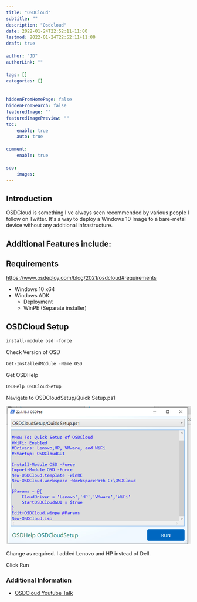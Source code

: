 ```yaml
---
title: "OSDCloud"
subtitle: ""
description: "Osdcloud"
date: 2022-01-24T22:52:11+11:00
lastmod: 2022-01-24T22:52:11+11:00
draft: true

author: "JD"
authorLink: ""

tags: []
categories: []


hiddenFromHomePage: false
hiddenFromSearch: false
featuredImage: ""
featuredImagePreview: ""
toc:
    enable: true
    auto: true

comment:
    enable: true

seo:
    images:
---
```


## Introduction

OSDCloud is something I've always seen recommended by various people I follow on Twitter. It's a way to deploy a Windows 10 Image to a bare-metal device without any additional infrastructure.

Additional Features include:
- 

## Requirements

https://www.osdeploy.com/blog/2021/osdcloud#requirements

- Windows 10 x64
- Windows ADK
    - Deployment
    - WinPE (Separate installer)

## OSDCloud Setup

```powershell
install-module osd -force
```

Check Version of OSD
```powershell
Get-InstalledModule -Name OSD
```

Get OSDHelp
```powershell
OSDHelp OSDCloudSetup
```

Navigate to OSDCloudSetup/Quick Setup.ps1

![](/osdcloud-quicksetup.png)

Change as required. I added Lenovo and HP instead of Dell.

Click Run

### Additional Information

- [OSDCloud Youtube Talk](https://www.youtube.com/watch?v=ltCRnl8MCjI)